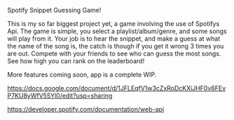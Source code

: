 Spotify Snippet Guessing Game!

This is my so far biggest project yet, a game involving the use of Spotifys Api.
The game is simple, you select a playlist/album/genre, and some songs will play from it. 
Your job is to hear the snippet, and make a guess at what the name of the song is, the catch is though if you get it wrong 3 times you are out. 
Compete with your friends to see who can guess the most songs.
See how high you can rank on the leaderboard!

More features coming soon, app is a complete WIP.

https://docs.google.com/document/d/1JFLEqfV1w3cZxRoDcKXiJHF0v6FEvP7KU8yWfV55Yl0/edit?usp=sharing

https://developer.spotify.com/documentation/web-api
